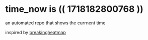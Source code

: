 # time_now is (( 1718182800768 ))

an automated repo that shows the currnent time

inspired by [breakingheatmap](https://github.com/breakingheatmap/breakingheatmap)